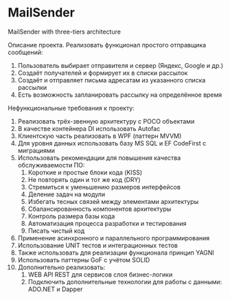 # MailSender
MailSender with three-tiers architecture

Описание проекта.
Реализовать функционал простого отправщика сообщений:
1. Пользователь выбирает отправителя и сервер (Яндекс, Google и др.)
2. Создаёт получателей и формирует их в списки рассылок
3. Создаёт и отправляет письма адресатам из указанного списка рассылки
4. Есть возможность запланировать рассылку на определённое время

Нефункциональные требования к проекту:
1. Реализовать трёх-звенную архитектуру с POCO объектами
2. В качестве контейнера DI использовать Autofac
3. Клиентскую часть реализовать в WPF (паттерн MVVM)
4. Для уровня данных использовать базу MS SQL и EF CodeFirst с миграциями
5. Использовать рекомендации для повышения качества обслуживаемости ПО:
    1. Короткие и простые блоки кода (KISS)
    2. Не повторять один и тот же код (DRY)
    3. Стремиться к уменьшению размеров интерфейсов
    4. Деление задач на модули
    5. Избегать тесных связей между элементами архитектуры
    6. Сбалансированность компонентов архитектуры
    7. Контроль размера базы кода
    8. Автоматизация процесса разработки и тестирования
    9. Писать чистый код
6. Применение асинхронного и параллельного программирования
7. Использование UNIT тестов и интеграционных тестов
8. Также использовать для реализации функционала принцип YAGNI
9. Использовать паттерны GoF с учётом SOLID
10. Дополнительно реализовать:
    1. WEB API REST для сервисов слоя бизнес-логики
    2. Подключить дополнительные технологии для работы с данными: ADO.NET и Dapper


 
